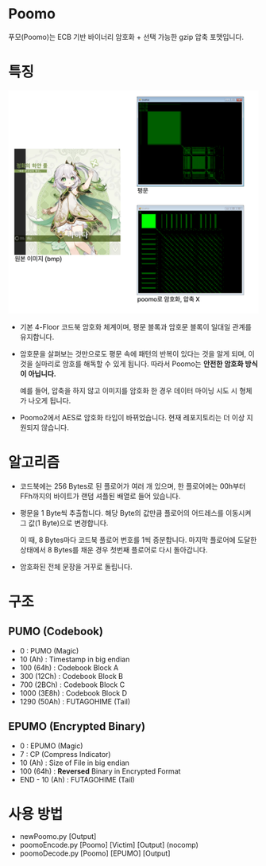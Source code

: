 # Poomo
푸모(Poomo)는 ECB 기반 바이너리 암호화 + 선택 가능한 gzip 압축 포맷입니다.

# 특징
![plot](plot_diff.png)

- 기본 4-Floor 코드북 암호화 체계이며, 평문 블록과 암호문 블록이 일대일 관계를 유지합니다.
- 암호문을 살펴보는 것만으로도 평문 속에 패턴의 반복이 있다는 것을 알게 되며, 이것을 실마리로 암호를 해독할 수 있게 됩니다. 따라서 Poomo는 **안전한 암호화 방식이 아닙니다.**

  예를 들어, 압축을 하지 않고 이미지를 암호화 한 경우 데이터 마이닝 시도 시 형체가 나오게 됩니다.
- Poomo2에서 AES로 암호화 타입이 바뀌었습니다. 현재 레포지토리는 더 이상 지원되지 않습니다. 

# 알고리즘
- 코드북에는 256 Bytes로 된 플로어가 여러 개 있으며, 한 플로어에는 00h부터 FFh까지의 바이트가 랜덤 셔플된 배열로 들어 있습니다.
- 평문을 1 Byte씩 추출합니다. 해당 Byte의 값만큼 플로어의 어드레스를 이동시켜 그 값(1 Byte)으로 변경합니다.

  이 때, 8 Bytes마다 코드북 플로어 번호를 1씩 증분합니다. 마지막 플로어에 도달한 상태에서 8 Bytes를 채운 경우 첫번째 플로어로 다시 돌아갑니다.
- 암호화된 전체 문장을 거꾸로 돌립니다.

# 구조
## PUMO (Codebook)
 - 0 : PUMO (Magic)
 - 10 (Ah) : Timestamp in big endian
 - 100 (64h) : Codebook Block A
 - 300 (12Ch) : Codebook Block B
 - 700 (2BCh) : Codebook Block C
 - 1000 (3E8h) : Codebook Block D
 - 1290 (50Ah) : FUTAGOHIME (Tail)

## EPUMO (Encrypted Binary)
 - 0 : EPUMO (Magic)
 - 7 : CP (Compress Indicator)
 - 10 (Ah) : Size of File in big endian
 - 100 (64h) : **Reversed** Binary in Encrypted Format
 - END - 10 (Ah) : FUTAGOHIME (Tail)

# 사용 방법
 - newPoomo.py [Output]
 - poomoEncode.py [Poomo] [Victim] [Output] (nocomp)
 - poomoDecode.py [Poomo] [EPUMO] [Output]
